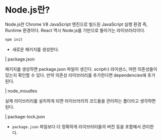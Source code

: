 # Node.js란?

Node.js란 Chrome V8 JavaScript 엔진으로 빌드된 JavaScript 실행 환경 즉, Runtime 환경이다. React 역시 Node.js를 기반으로 돌아가는 라이브러리이다.

```javascript
npm init
```

- 새로운 패키지를 생성한다.

| package.json

패키지를 생성하면 package.json 파일이 생긴다. script나 라이센스, 어떤 의존성들이 있는지 확인할 수 있다. 만약 의존성 라이브러리를 추가한다면 dependencies에 추가된다.

| node_moudles

실제 라이브러리를 설치하게 되면 라이브러리의 코드들을 관리하는 폴더라고 생각하면 된다.

| package-lock.json

- `package.json` 파일보다 더 정확하게 라이브러리들의 버전 등을 포함해서 관리한다.
